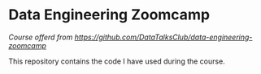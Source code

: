 # Data Engineering Zoomcamp

*Course offerd from https://github.com/DataTalksClub/data-engineering-zoomcamp*

This repository contains the code I have used during the course.

